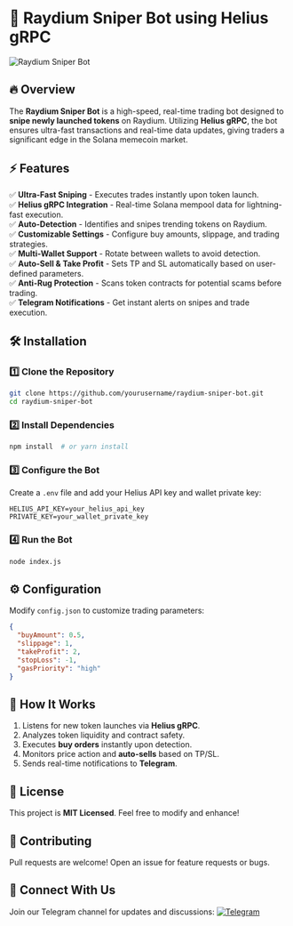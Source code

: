 # 🚀 Raydium Sniper Bot using Helius gRPC

![Raydium Sniper Bot](https://user-images.githubusercontent.com/12345678/your-image.png)

## 🔥 Overview

The **Raydium Sniper Bot** is a high-speed, real-time trading bot designed to **snipe newly launched tokens** on Raydium. Utilizing **Helius gRPC**, the bot ensures ultra-fast transactions and real-time data updates, giving traders a significant edge in the Solana memecoin market.

## ⚡ Features

✅ **Ultra-Fast Sniping** - Executes trades instantly upon token launch.  
✅ **Helius gRPC Integration** - Real-time Solana mempool data for lightning-fast execution.  
✅ **Auto-Detection** - Identifies and snipes trending tokens on Raydium.  
✅ **Customizable Settings** - Configure buy amounts, slippage, and trading strategies.  
✅ **Multi-Wallet Support** - Rotate between wallets to avoid detection.  
✅ **Auto-Sell & Take Profit** - Sets TP and SL automatically based on user-defined parameters.  
✅ **Anti-Rug Protection** - Scans token contracts for potential scams before trading.  
✅ **Telegram Notifications** - Get instant alerts on snipes and trade execution.  

## 🛠️ Installation

### 1️⃣ Clone the Repository
```bash
git clone https://github.com/yourusername/raydium-sniper-bot.git
cd raydium-sniper-bot
```

### 2️⃣ Install Dependencies
```bash
npm install  # or yarn install
```

### 3️⃣ Configure the Bot
Create a `.env` file and add your Helius API key and wallet private key:
```env
HELIUS_API_KEY=your_helius_api_key
PRIVATE_KEY=your_wallet_private_key
```

### 4️⃣ Run the Bot
```bash
node index.js
```

## ⚙️ Configuration
Modify `config.json` to customize trading parameters:
```json
{
  "buyAmount": 0.5,
  "slippage": 1,
  "takeProfit": 2,
  "stopLoss": -1,
  "gasPriority": "high"
}
```

## 🚀 How It Works
1. Listens for new token launches via **Helius gRPC**.
2. Analyzes token liquidity and contract safety.
3. Executes **buy orders** instantly upon detection.
4. Monitors price action and **auto-sells** based on TP/SL.
5. Sends real-time notifications to **Telegram**.

## 📜 License
This project is **MIT Licensed**. Feel free to modify and enhance!

## 🤝 Contributing
Pull requests are welcome! Open an issue for feature requests or bugs.

## 📢 Connect With Us
Join our Telegram channel for updates and discussions:
[![Telegram](https://img.shields.io/badge/Join-Telegram-blue.svg)](https://t.me/cryptoking11060)
